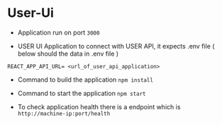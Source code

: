 # User-Ui

- Application run on port ``` 3000 ```

- USER UI Application to connect with USER API, it expects .env file ( below should the data in .env file )

```
REACT_APP_API_URL= <url_of_user_api_application>
```

- Command to build the application ``` npm install ```

- Command to start the application ``` npm start ```

- To check application health there is a endpoint which is ``` http://machine-ip:port/health```
